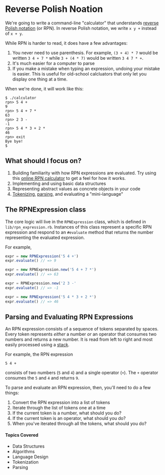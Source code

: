 # Reverse Polish Noation

We're going to write a command-line "calculator" that understands [reverse Polish notation](http://en.wikipedia.org/wiki/Reverse_Polish_notation) (or RPN).  In reverse Polish notation, we write `x y +` instead of `x + y`.

While RPN is harder to read, it does have a few advantages:

1. You never need to use parenthesis.  For example, `(3 + 4) * 7` would be written `3 4 + 7 *` while `3 + (4 * 7)` would be written `3 4 7 * +`.
1. It's much easier for a computer to parse
1. If you make a mistake when typing an expression, undoing your mistake is easier. This is useful for old-school calcluators that only let you display one thing at a time.

When we're done, it will work like this:

```console
$ ./calculator
rpn> 5 4 +
9
rpn> 5 4 + 7 *
63
rpn> 2 3 -
-1
rpn> 5 4 * 3 + 2 *
46
rpn> exit
Bye bye!
$
```

## What should I focus on?

1. Building familiarity with how RPN expressions are evaluated.  Try using this [online RPN calculator](http://www.cfd-online.com/Tools/rpncalc.html) to get a feel for how it works.
2. Implementing and using basic data structures
3. Representing abstract values as concrete objects in your code
4. [Tokenizing](http://en.wikipedia.org/wiki/Tokenization), [parsing](http://en.wikipedia.org/wiki/Parsing), and evaluating a "mini-language"

## The RPNExpression class

The core logic will live in the `RPNExpression` class, which is defined in `lib/rpn_expression.rb`.  Instances of this class represent a specific RPN expression and respond to an `#evaluate` method that returns the number representing the evaluated expression.

For example,

```javascript
expr = new RPNExpression('5 4 +')
expr.evaluate() // => 9

expr = new RPNExpression.new('5 4 + 7 *')
expr.evaluate() // => 63

expr = RPNExpression.new('2 3 -'
expr.evaluate() // => -1

expr = new RPNExpression('5 4 * 3 + 2 *')
expr.evaluate() // => 46
```

## Parsing and Evaluating RPN Expressions

An RPN expression consists of a sequence of tokens separated by spaces.  Every token represents _either_ a number _or_ an operator that consumes two numbers and returns a new number.  It is read from left to right and most easily processed using a [stack](http://en.wikipedia.org/wiki/Stack_%28abstract_data_type%29).

For example, the RPN expression

```
5 4 +
```

consists of two numbers (`5` and `4`) and a single operator (`+`).  The `+` operator consumes the `5` and `4` and returns `9`.

To parse and evaluate an RPN expression, then, you'll need to do a few things:

1. Convert the RPN expression into a list of tokens
2. Iterate through the list of tokens one at a time
3. If the current token is a number, what should you do?
4. If the current token is an operator, what should you do?
5. When you've iterated through all the tokens, what should you do?

#### Topics Covered
 * Data Structures
 * Algorithms
 * Language Design
 * Tokenization
 * Parsing

